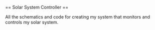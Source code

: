 == Solar System Controller ==

All the schematics and code for creating my system that monitors and controls my solar system.
